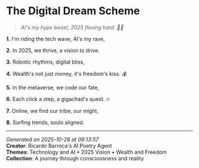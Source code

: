 # The Digital Dream Scheme

> *AI's my hype beast, 2025 flexing hard. 💼💸*

**1.** I'm riding the tech wave, AI's my rave,


**2.** In 2025, we thrive, a vision to drive.


**3.** Robotic rhythms, digital bliss,


**4.** Wealth's not just money, it's freedom's kiss. 💰


**5.** In the metaverse, we code our fate,


**6.** Each click a step, a gigachad's quest. 🔥


**7.** Online, we find our tribe, our might,


**8.** Surfing trends, souls aligned.



---

*Generated on 2025-10-28 at 09:13:57*  
**Creator**: Ricardo Barroca's AI Poetry Agent  
**Themes**: Technology and AI • 2025 Vision • Wealth and Freedom  
**Collection**: A journey through consciousness and reality